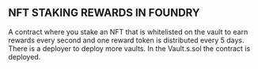 ## NFT STAKING REWARDS IN FOUNDRY

A contract where you stake an NFT that is whitelisted on the vault to earn rewards every second and one reward token is distributed every  5 days.  There is a deployer to deploy more vaults.
In the Vault.s.sol the contract is deployed.
